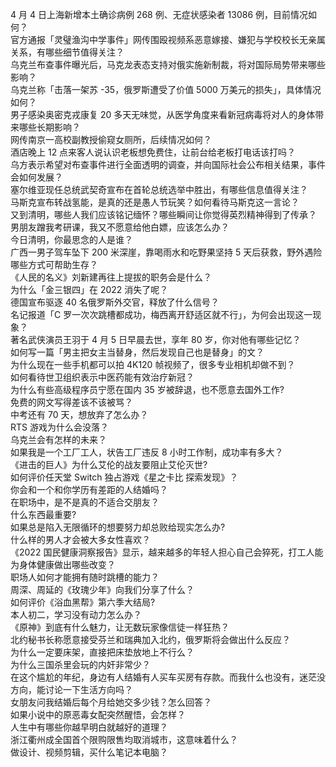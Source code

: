 4 月 4 日上海新增本土确诊病例 268 例、无症状感染者 13086 例，目前情况如何？  
官方通报「灵璧渔沟中学事件」网传围殴视频系恶意嫁接、嫌犯与学校校长无亲属关系，有哪些细节值得关注？  
乌克兰布查事件曝光后，马克龙表态支持对俄实施新制裁，将对国际局势带来哪些影响？  
乌克兰称「击落一架苏 -35，俄罗斯遭受了价值 5000 万美元的损失」，具体情况如何？  
男子感染奥密克戎康复 20 多天无味觉，从医学角度来看新冠病毒将对人的身体带来哪些长期影响？  
网传南京一高校副教授偷窥女厕所，后续情况如何？  
酒店晚上 12 点来客人说认识老板想免费住，让前台给老板打电话该打吗？  
乌方表示希望对布查事件进行全面透明的调查，并向国际社会公布相关结果，事件会如何发展？  
塞尔维亚现任总统武契奇宣布在首轮总统选举中胜出，有哪些信息值得关注？  
马斯克宣布转战氢能，是真的还是愚人节玩笑？如何看待马斯克这一言论？  
又到清明，哪些人我们应该铭记缅怀？哪些瞬间让你觉得英烈精神得到了传承？  
男朋友蹭我考研课，我又不愿意给他白嫖，应该怎么办？  
今日清明，你最思念的人是谁？  
广西一男子驾车坠下 200 米深崖，靠喝雨水和吃野果坚持 5 天后获救，野外遇险哪些方式可帮助生存？  
《人民的名义》刘新建再往上提拔的职务会是什么？  
为什么「金三银四」在 2022 消失了呢？  
德国宣布驱逐 40 名俄罗斯外交官，释放了什么信号？  
名记报道「C 罗一次次跳槽都成功，梅西离开舒适区就不行」，为何会出现这一现象？  
著名武侠演员王羽于 4 月 5 日早晨去世，享年 80 岁，你对他有哪些记忆？  
如何写一篇「男主把女主当替身，然后发现自己也是替身」的文？  
为什么现在一些手机都可以拍 4K120 帧视频了，很多专业相机却做不到？  
如何看待世卫组织表示中医药能有效治疗新冠？  
为什么有些高级程序员宁愿在国内 35 岁被辞退，也不愿意去国外工作?  
免费的网文写得差该不该被骂？  
中考还有 70 天，想放弃了怎么办？  
RTS 游戏为什么会没落？  
乌克兰会有怎样的未来？  
如果我是一个工厂工人，状告工厂违反 8 小时工作制，成功率有多大？  
《进击的巨人》为什么艾伦的战友要阻止艾伦灭世?  
如何评价任天堂 Switch 独占游戏《星之卡比 探索发现》？  
你会和一个和你学历有差距的人结婚吗？  
在职场中，是不是真的不适合交朋友？  
什么东西最重要?  
如果总是陷入无限循环的想要努力却总败给现实怎么办?  
什么样的男人才会被大多女性喜欢？  
《2022 国民健康洞察报告》显示，越来越多的年轻人担心自己会猝死，打工人能为身体健康做出哪些改变？  
职场人如何才能拥有随时跳槽的能力？  
周深、周延的《玫瑰少年》向我们分享了什么？  
如何评价《浴血黑帮》第六季大结局?  
本人初二，学习没有动力怎么办？  
《原神》到底有什么魅力，让无数玩家像信徒一样狂热？  
北约秘书长称愿意接受芬兰和瑞典加入北约，俄罗斯将会做出什么反应？  
为什么一定要床架，直接把床垫放地上不行么？  
为什么三国杀里会玩的内奸非常少？  
在这个尴尬的年纪，身边有人结婚有人买车买房有存款。而我什么也没有，迷茫没方向，能讨论一下生活方向吗？  
女朋友问我结婚后每个月给她交多少钱？怎么回答？  
如果小说中的原恶毒女配突然醒悟，会怎样？  
人生中有哪些你越早明白就越好的道理？  
浙江衢州成全国首个限购限售均取消城市，这意味着什么？  
做设计、视频剪辑，买什么笔记本电脑？  
